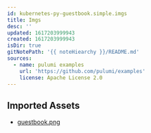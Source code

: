 ```yaml
---
id: kubernetes-py-guestbook.simple.imgs
title: Imgs
desc: ''
updated: 1617203999943
created: 1617203999943
isDir: true
gitNotePath: '{{ noteHiearchy }}/README.md'
sources:
  - name: pulumi examples
    url: 'https://github.com/pulumi/examples'
    license: Apache License 2.0
---
```

## Imported Assets

- [guestbook.png](/assets/guestbook.png)

